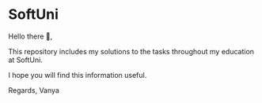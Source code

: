 # SoftUni

Hello there 👋,

This repository includes my solutions to the tasks throughout my education at SoftUni.

I hope you will find this information useful.

Regards,
Vanya
